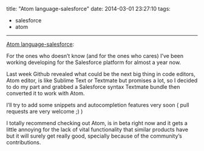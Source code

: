 title: "Atom language-salesforce"
date: 2014-03-01 23:27:10
tags:
- salesforce
- atom
---

[Atom language-salesforce](https://atom.io/packages/language-salesforce):

For the ones who doesn’t know (and for the ones who cares) I’ve been working developing for the Salesforce platform for almost a year now.

Last week Github revealed what could be the next big thing in code editors, Atom editor, is like Sublime Text or Textmate but promises a lot, so I decided to do my part and grabbed a Salesforce syntax Textmate bundle then converted it to work with Atom.

<!-- more -->

I’ll try to add some snippets and autocompletion features very soon ( pull requests are very welcome ;) )

I totally recommend checking out Atom, is in beta right now and it gets a little annoying for the lack of vital functionality that similar products have but it will surely get really good, specially because of the community’s contributions.

